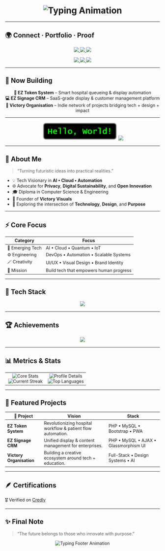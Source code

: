 <h1 align="center">
  <img src="https://readme-typing-svg.herokuapp.com?font=Orbitron&size=38&duration=3500&color=00F5FF&center=true&vCenter=true&width=900&height=80&lines=Hi+%F0%9F%91%8B%2C+I'm+Aashik+J+Krishnan;aka+Aash+Gates;Tech+Visionary+%7C+Founder+%7C+Innovator" alt="Typing Animation">
</h1>

---

## 🌍 Connect · Portfolio · Proof

<p align="center">
  <a href="https://aashgates.com/" target="_blank">
    <img src="https://img.shields.io/badge/🌐%20Portfolio-aashgates.com-0F9D58?style=for-the-badge&logo=google-chrome&logoColor=white" />
  </a>

  <a href="https://linktr.ee/aashgates" target="_blank">
    <img src="https://img.shields.io/badge/🔗%20Linktree-Everything%20I%20do-39E09B?style=for-the-badge&logo=linktree&logoColor=white" />
  </a>

  <a href="https://www.credly.com/users/aashgates.official" target="_blank">
    <img src="https://img.shields.io/badge/🏅%20Credly-Verified%20Certs-F38F2C?style=for-the-badge&logo=credly&logoColor=white" />
  </a>
</p>

<p align="center">
  <a href="https://x.com/aash_gates" target="_blank">
    <img src="https://img.shields.io/badge/X-@aash__gates-14171A?style=for-the-badge&logo=x&logoColor=white" />
  </a>

  <a href="https://www.linkedin.com/in/aashgates/" target="_blank">
    <img src="https://img.shields.io/badge/LinkedIn-aashgates-0A66C2?style=for-the-badge&logo=linkedin&logoColor=white" />
  </a>

  <a href="mailto:aashgates@outlook.com" target="_blank">
    <img src="https://img.shields.io/badge/Email-aashgates%40outlook.com-0078D4?style=for-the-badge&logo=microsoft-outlook&logoColor=white" />
  </a>
</p>

---

## 🚀 Now Building

<p align="center">
  <b>🏥 EZ Token System</b> – Smart hospital queueing & display automation <br>
  <b>💻 EZ Signage CRM</b> – SaaS-grade display & customer management platform <br>
  <b>🎯 Victory Organisation</b> – Indie network of projects bridging tech + design + impact
</p>

---

<p align="center">
  <img src="https://raw.githubusercontent.com/aash-gates/aash-gates/main/Image/HelloWorld.png" width="49%">
  <img src="https://raw.githubusercontent.com/aash-gates/aash-gates/main/Image/gates.gif" width="49%">
</p>

---

## 🌌 About Me

> “Turning futuristic ideas into practical realities.”

- 💡 Tech Visionary in **AI • Cloud • Automation**
- 🌐 Advocate for **Privacy**, **Digital Sustainability**, and **Open Innovation**
- 🎓 Diploma in Computer Science & Engineering
- 🎥 Founder of **Victory Visuals**
- 🧭 Exploring the intersection of **Technology**, **Design**, and **Purpose**

---

## ⚡ Core Focus

| Category | Focus |
|-----------|--------|
| 🧠 Emerging Tech | AI • Cloud • Quantum • IoT |
| ⚙️ Engineering | DevOps • Automation • Scalable Systems |
| 🪄 Creativity | UI/UX • Visual Design • Brand Identity |
| 🌱 Mission | Build tech that empowers human progress |

---

## 🧰 Tech Stack

<p align="center">
  <img src="https://skillicons.dev/icons?i=android,azure,bootstrap,c,cpp,css,docker,git,html,js,linux,mongodb,mysql,php,photoshop,python,selenium,vscode" />
</p>

---

## 🏆 Achievements

<p align="center">
  <img src="https://github-profile-trophy.vercel.app/?username=aash-gates&theme=tokyonight&no-frame=true&margin-w=15&margin-h=15" />
</p>

---

## 📊 Metrics & Stats

<table width="100%">
  <tr>
    <td width="50%" valign="top">
      <div align="center">
        <img src="https://github-profile-summary-cards.vercel.app/api/cards/stats?username=aash-gates&theme=tokyonight" alt="Core Stats" />
      </div>
      <div align="center">
        <img src="https://streak-stats.demolab.com?user=aash-gates&theme=tokyonight&hide_border=true&date_format=M%20j%5B%2C%20Y%5D" alt="Current Streak" />
      </div>
    </td>
    <td width="50%" valign="top">
      <div align="center">
        <img src="https://github-profile-summary-cards.vercel.app/api/cards/profile-details?username=aash-gates&theme=tokyonight" alt="Profile Details" />
      </div>
      <div align="center">
        <img src="https://github-readme-stats.vercel.app/api/top-langs/?username=aash-gates&layout=compact&theme=tokyonight&hide_border=true" alt="Top Languages" />
      </div>
    </td>
  </tr>
</table>

---

## 🚀 Featured Projects

| 🌟 Project | Vision | Stack |
|-------------|---------|-------|
| **EZ Token System** | Revolutionizing hospital workflow & patient flow automation. | PHP • MySQL • Bootstrap • PWA |
| **EZ Signage CRM** | Unified display & content management for enterprises. | PHP • MySQL • AJAX • Glassmorphism UI |
| **Victory Organisation** | Building a creative ecosystem around tech + education. | Full-Stack • Design Systems • AI |

---

## 🪶 Certifications
🎖️ Verified on <a href="https://www.credly.com/users/aashgates.official" target="_blank">Credly</a>

---

## ✨ Final Note

> “The future belongs to those who innovate with purpose.”

<p align="center">
  <img src="https://readme-typing-svg.herokuapp.com?font=Orbitron&size=22&color=00FFFF&center=true&vCenter=true&width=800&lines=Stay+Futuristic+⚡;Think+Innovative+🧠;Build+with+Purpose+🌍" alt="Typing Footer Animation">
</p>

